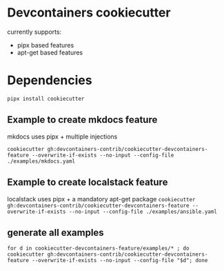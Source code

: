 # Devcontainers cookiecutter

currently supports:

* pipx based features
* apt-get based features

# Dependencies

`pipx install cookiecutter`

## Example to create mkdocs feature
mkdocs uses pipx + multiple injections

` cookiecutter gh:devcontainers-contrib/cookiecutter-devcontainers-feature --overwrite-if-exists --no-input --config-file ./examples/mkdocs.yaml `

## Example to create localstack feature
localstack uses pipx + a mandatory apt-get package
` cookiecutter gh:devcontainers-contrib/cookiecutter-devcontainers-feature --overwrite-if-exists --no-input --config-file ./examples/ansible.yaml `

## generate all examples

` for d in cookiecutter-devcontainers-feature/examples/* ; do  cookiecutter gh:devcontainers-contrib/cookiecutter-devcontainers-feature --overwrite-if-exists --no-input --config-file "$d"; done `
